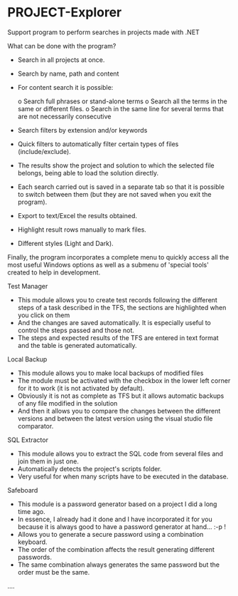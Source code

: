 
# PROJECT-Explorer
Support program to perform searches in projects made with .NET

What can be done with the program?

- Search in all projects at once.
- Search by name, path and content
- For content search it is possible:
    
    o Search full phrases or stand-alone terms
    o Search all the terms in the same or different files.
    o Search in the same line for several terms that are not necessarily consecutive

- Search filters by extension and/or keywords
- Quick filters to automatically filter certain types of files (include/exclude).
- The results show the project and solution to which the selected file belongs, being able to load the solution directly.
- Each search carried out is saved in a separate tab so that it is possible to switch between them (but they are not saved when you exit the program).
- Export to text/Excel the results obtained.
- Highlight result rows manually to mark files.
- Different styles (Light and Dark).

Finally, the program incorporates a complete menu to quickly access all the most useful Windows options as well as a submenu of 'special tools' created to help in development.

Test Manager

- This module allows you to create test records following the different steps of a task described in the TFS, the sections are highlighted when you click on them
- And the changes are saved automatically. It is especially useful to control the steps passed and those not.
- The steps and expected results of the TFS are entered in text format and the table is generated automatically.

Local Backup

- This module allows you to make local backups of modified files
- The module must be activated with the checkbox in the lower left corner for it to work (it is not activated by default).
- Obviously it is not as complete as TFS but it allows automatic backups of any file modified in the solution
- And then it allows you to compare the changes between the different versions and between the latest version using the visual studio file comparator.

SQL Extractor

- This module allows you to extract the SQL code from several files and join them in just one.
- Automatically detects the project's scripts folder.
- Very useful for when many scripts have to be executed in the database.

Safeboard

- This module is a password generator based on a project I did a long time ago.
- In essence, I already had it done and I have incorporated it for you because it is always good to have a password generator at hand… :-p !
- Allows you to generate a secure password using a combination keyboard.
- The order of the combination affects the result generating different passwords.
- The same combination always generates the same password but the order must be the same.


....
